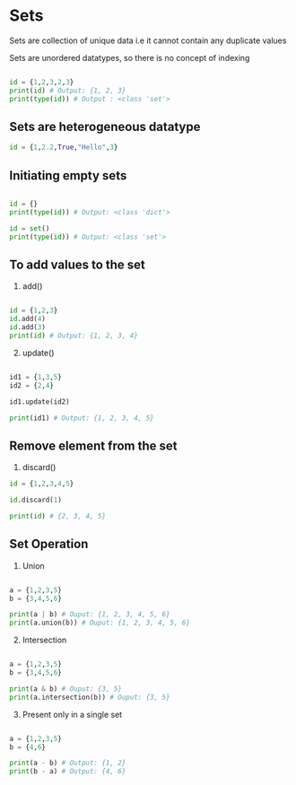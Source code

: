 # Sets

Sets are collection of unique data i.e it cannot contain any duplicate values

Sets are unordered datatypes, so there is no concept of indexing


```python

id = {1,2,3,2,3}
print(id) # Output: {1, 2, 3}
print(type(id)) # Output : <class 'set'>

```

## Sets are heterogeneous datatype

```python
id = {1,2.2,True,"Hello",3}
```

## Initiating empty sets

```python

id = {}
print(type(id)) # Output: <class 'dict'>

id = set()
print(type(id)) # Output: <class 'set'>

```

## To add values to the set

1. add()

```python

id = {1,2,3}
id.add(4)
id.add(3)
print(id) # Output: {1, 2, 3, 4}

```

2. update()

```python

id1 = {1,3,5}
id2 = {2,4}

id1.update(id2)

print(id1) # Output: {1, 2, 3, 4, 5}
```

## Remove element from the set

1. discard()

```python
id = {1,2,3,4,5}

id.discard(1)

print(id) # {2, 3, 4, 5}
```


## Set Operation

1. Union

```python

a = {1,2,3,5}
b = {3,4,5,6}

print(a | b) # Ouput: {1, 2, 3, 4, 5, 6}
print(a.union(b)) # Ouput: {1, 2, 3, 4, 5, 6}

```

2. Intersection


```python

a = {1,2,3,5}
b = {3,4,5,6}

print(a & b) # Ouput: {3, 5}
print(a.intersection(b)) # Ouput: {3, 5}

```

3. Present only in a single set

```python

a = {1,2,3,5}
b = {4,6}

print(a - b) # Output: {1, 2}
print(b - a) # Output: {4, 6}
```